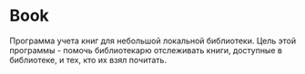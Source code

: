 # Book
Программа учета книг для небольшой локальной библиотеки. Цель этой программы - помочь библиотекарю отслеживать книги, доступные в библиотеке, и тех, кто их взял почитать.

